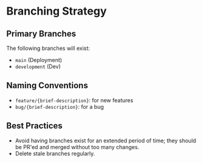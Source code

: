 # Branching Strategy

## Primary Branches

The following branches will exist:

- `main` (Deployment)
- `development` (Dev)

## Naming Conventions

- `feature/{brief-description}`: for new features
- `bug/{brief-description}`: for a bug

## Best Practices

- Avoid having branches exist for an extended period of time; they should be PR'ed and merged without too many changes.
- Delete stale branches regularly.
